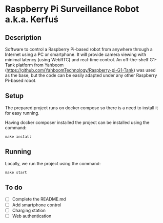 # Raspberry Pi Surveillance Robot a.k.a. Kerfuś

## Description
Software to control a Raspberry Pi-based robot from anywhere through a Internet using a PC or smartphone. It will provide camera viewing with minimal latency (using WebRTC) and real-time control.
An off-the-shelf G1-Tank platform from Yahboom (https://github.com/YahboomTechnology/Raspberry-pi-G1-Tank) was used as the base, but the code can be easily adapted under any other Raspberry Pi-based robot.

## Setup
The prepared project runs on docker compose so there is a need to install it for easy running.

Having docker composer installed the project can be installed using the command:

`make install`

## Running

Locally, we run the project using the command:

`make start`

## To do
- [ ] Complete the README.md
- [ ] Add smartphone control
- [ ] Charging station
- [ ] Web authentication